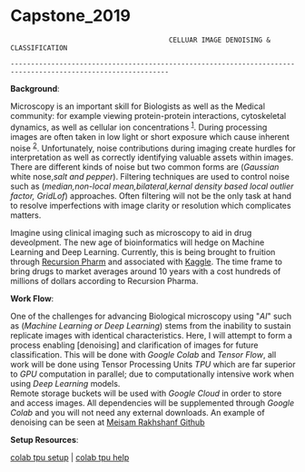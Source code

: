 # Capstone_2019
                                           CELLUAR IMAGE DENOISING & CLASSIFICATION
                                           
`-------------------------------------------------------------------------------------------------------------`

**Background**:

Microscopy is an important skill for Biologists as well as the Medical community: for example viewing protein-protein interactions, cytoskeletal dynamics, as well as cellular ion concentrations <sup>[1](https://www.nature.com/articles/srep20640)</sup>. During processing images are often taken in low light or short exposure which cause inherent noise <sup>[2](https://ieeexplore.ieee.org/document/8327626)</sup>. 
Unfortunately, noise contributions during imaging create hurdles for interpretation as well as correctly identifying valuable assets within images. There are different kinds of noise but two common forms are (*Gaussian* white nose,*salt and pepper*). Filtering techniques are used to control noise such as (*median,non-local mean,bilateral,kernal density based local outlier factor, GridLof*) approaches. Often filtering will not be the only task at hand to resolve imperfections with image clarity or resolution which complicates matters. 

Imagine using clinical imaging such as microscopy to aid in drug deveolpment. The new age of bioinformatics will hedge on Machine Learning and Deep Learning. Currently, this is being brought to fruition through [Recursion Pharm](https://www.recursionpharma.com) and associated with [Kaggle](https://www.kaggle.com/competitions). The time frame to bring drugs to market averages around 10 years with a cost hundreds of millions of dollars according to Recursion Pharma. 

**Work Flow**: 

One of the challenges for advancing Biological microscopy using "*AI*" such as (*Machine Learning or Deep Learning*) stems from the inability to sustain replicate images with identical characteristics. Here, I will attempt to form a process enabling [denoising] and clarification of images for future classification. This will be done with *Google Colab* and *Tensor Flow*, all work will be done using Tensor Processing Units *TPU* which are far superior to *GPU* computation in parallel; due to computationally intensive work when using *Deep Learning* models.  
Remote storage buckets will be used with *Google Cloud* in order to store and access images. All dependencies will be supplemented through *Google Colab* and you will not need any external downloads. An example of denoising can be seen at [Meisam Rakhshanf Github](https://github.com/meisamrf/Image-denoising-tensorflow-keras)

**Setup Resources**:

[colab tpu setup](https://colab.research.google.com/notebooks/tpu.ipynb) | [colab tpu help](https://medium.com/@jannik.zuern/using-a-tpu-in-google-colab-54257328d7da)

